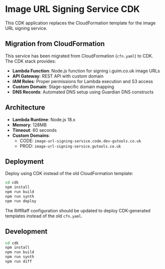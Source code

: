 # Image URL Signing Service CDK

This CDK application replaces the CloudFormation template for the image URL signing service.

## Migration from CloudFormation

This service has been migrated from CloudFormation (`cfn.yaml`) to CDK. The CDK stack provides:

- **Lambda Function**: Node.js function for signing i.guim.co.uk image URLs
- **API Gateway**: REST API with custom domain
- **IAM Roles**: Proper permissions for Lambda execution and S3 access
- **Custom Domain**: Stage-specific domain mapping
- **DNS Records**: Automated DNS setup using Guardian DNS constructs

## Architecture

- **Lambda Runtime**: Node.js 18.x
- **Memory**: 128MB
- **Timeout**: 60 seconds
- **Custom Domains**:
  - CODE: `image-url-signing-service.code.dev-gutools.co.uk`
  - PROD: `image-url-signing-service.gutools.co.uk`

## Deployment

Deploy using CDK instead of the old CloudFormation template:

```bash
cd cdk
npm install
npm run build
npm run synth
npm run deploy
```

The RiffRaff configuration should be updated to deploy CDK-generated templates instead of the old `cfn.yaml`.

## Development

```bash
cd cdk
npm install
npm run build
npm run synth
npm run diff
```
